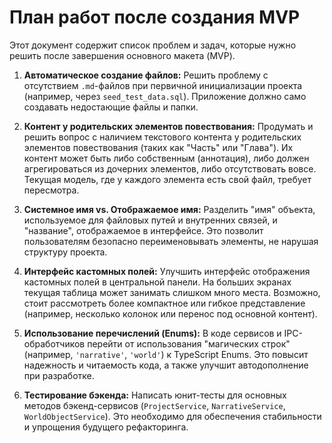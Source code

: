 # План работ после создания MVP

Этот документ содержит список проблем и задач, которые нужно решить после завершения основного макета (MVP).

1.  **Автоматическое создание файлов:** Решить проблему с отсутствием `.md`-файлов при первичной инициализации проекта (например, через `seed_test_data.sql`). Приложение должно само создавать недостающие файлы и папки.

2.  **Контент у родительских элементов повествования:** Продумать и решить вопрос с наличием текстового контента у родительских элементов повествования (таких как "Часть" или "Глава"). Их контент может быть либо собственным (аннотация), либо должен агрегироваться из дочерних элементов, либо отсутствовать вовсе. Текущая модель, где у каждого элемента есть свой файл, требует пересмотра.

3.  **Системное имя vs. Отображаемое имя:** Разделить "имя" объекта, используемое для файловых путей и внутренних связей, и "название", отображаемое в интерфейсе. Это позволит пользователям безопасно переименовывать элементы, не нарушая структуру проекта.

4.  **Интерфейс кастомных полей:** Улучшить интерфейс отображения кастомных полей в центральной панели. На больших экранах текущая таблица может занимать слишком много места. Возможно, стоит рассмотреть более компактное или гибкое представление (например, несколько колонок или перенос под основной контент).

5.  **Использование перечислений (Enums):** В коде сервисов и IPC-обработчиков перейти от использования "магических строк" (например, `'narrative'`, `'world'`) к TypeScript Enums. Это повысит надежность и читаемость кода, а также улучшит автодополнение при разработке.

6.  **Тестирование бэкенда:** Написать юнит-тесты для основных методов бэкенд-сервисов (`ProjectService`, `NarrativeService`, `WorldObjectService`). Это необходимо для обеспечения стабильности и упрощения будущего рефакторинга.
